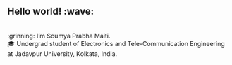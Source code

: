 <h2>Hello world! :wave: </h2><br>
:grinning: I’m Soumya Prabha Maiti. <br>
🎓 Undergrad student of Electronics and Tele-Communication Engineering at Jadavpur University, Kolkata, India. <br>
<!-- Interested in Machine Learning and Deep Learning.
 - 🌱 I’m currently learning ...
- 💞️ I’m looking to collaborate on ...
- 📫 How to reach me ...
-->

<!---
soumya-prabha-maiti/soumya-prabha-maiti is a ✨ special ✨ repository because its `README.md` (this file) appears on your GitHub profile.
You can click the Preview link to take a look at your changes.
--->
